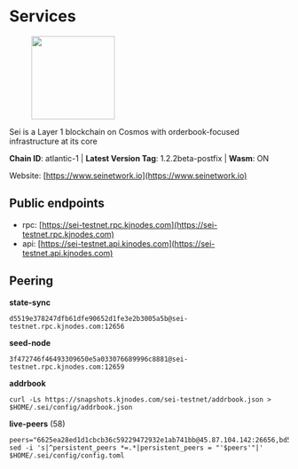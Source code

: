 # Services

<figure><img src="https://raw.githubusercontent.com/kj89/testnet_manuals/main/pingpub/logos/sei.png" width="150" alt=""><figcaption></figcaption></figure>

Sei is a Layer 1 blockchain on Cosmos with orderbook-focused infrastructure at its core

**Chain ID**: atlantic-1 | **Latest Version Tag**: 1.2.2beta-postfix | **Wasm**: ON

Website: [https://www.seinetwork.io](https://www.seinetwork.io)


## Public endpoints

* rpc: [https://sei-testnet.rpc.kjnodes.com](https://sei-testnet.rpc.kjnodes.com)
* api: [https://sei-testnet.api.kjnodes.com](https://sei-testnet.api.kjnodes.com)

## Peering

**state-sync**

```
d5519e378247dfb61dfe90652d1fe3e2b3005a5b@sei-testnet.rpc.kjnodes.com:12656
```

**seed-node**

```
3f472746f46493309650e5a033076689996c8881@sei-testnet.rpc.kjnodes.com:12659
```

**addrbook**
```
curl -Ls https://snapshots.kjnodes.com/sei-testnet/addrbook.json > $HOME/.sei/config/addrbook.json
```

**live-peers** (58)
```
peers="6625ea28ed1d1cbcb36c59229472932e1ab741bb@45.87.104.142:26656,bd502966bcc7866969f5230a02a3c35c31246d05@213.239.217.52:31656,691157c28816f5f98fb26273bbde353974bd8c74@80.64.208.155:26656,ff965eb38effe7c84f9dbb8d679f02479ef6a558@195.201.164.125:31656,28ebef7c3be9976420b22468e19c5373a8cf143e@94.130.12.22:26693,e7c96f290a21fcb9ba310755e94182ead2646966@88.99.3.158:10956,d5fff908098dd1db681eb7345cc5b150743db6f6@194.163.161.40:26656,27238e2f804bf28a14c186a2e0f0ceaae0d2588f@176.9.98.24:30513,222dad07e04d069296a3ce44d1db1efeb92e3e40@161.97.145.238:21656,c2c02622883f3f3bb56e770b795cce1776b35964@65.109.85.170:31656,f04c7c2422b9e9f33b58eb24083e64cd59c962da@95.165.149.94:27656,d3e6b2485e788896f0001aee3b7a676f34358255@54.153.69.93:26656,d5519e378247dfb61dfe90652d1fe3e2b3005a5b@65.109.68.190:12656,bec3e080af9c391e6e5f55a1eb984f037c1f7186@162.19.31.150:51656,e4247c1b6ffd2be87cc22f38f019f11f1af8a639@85.190.254.10:26656,7ff7d2e5892ed06da57dc8d3d3f317dbe77546d7@185.192.97.95:26656,a1bb40f1146c9976b313ce5f9e9c411d41f4d718@65.108.223.70:26656,1c77f80fe37b56dcf3e7173e055f2602b8deaa63@46.101.160.153:26656,7748bd92e8f30e772208f539a8b696611b5686f5@75.119.135.34:26656,498ad5854885edaf5e630335eeea16989bf08c15@95.217.83.28:26651,5f528d6151e5d9835d68433339a716eaa2bed1d2@204.48.31.17:26656,4f468449df3bedb25313fb6b6a90bc5dbd383a82@125.212.225.201:21656,d29f3c83772b30b712f72fbbecdc64fd2c2d1b20@38.242.151.106:12656,68cb8543aa50c873fd79431c12e4436a5355ae90@162.55.175.5:12656,c542c905caa475de4fd9ecca401af29dab5dbee5@135.181.59.162:11956,9002c72bf0c83d89f564223bb9b96ccaf6a1a0fe@65.108.237.232:27656,487f578e5c11eaae7dafafc883a416c31bb2b525@141.94.139.233:26656,4647080834a1b6ddfc4d1cde49da27b75ff14513@141.94.73.39:51656,ff020fc6aaaab28fa6dd3f55f043bc1680d3c9d6@45.88.223.191:26656,5c1f12083a013ce3c55d99b36f063bde8948f595@65.108.197.178:28656,79bfa5af78bf7750a7a912abda6bccd88d4ff7d5@162.55.92.102:26656,ea1e36a9e73790678116ae1348ce4e6620af8962@95.217.177.180:26656,54328044e82203c3433e5b7dd01a4b843e4ea29b@144.76.168.83:26656,7dc7e02d065fb43273a1ab8fc3be510f9496d0be@65.109.64.110:28656,028422098fde8ca7efc62be391b560ca269f83c2@65.108.9.149:26656,e277ebd3343b56269d0d1496c2df6e592eb85107@65.108.75.107:33656,79e8495d4ec25c8909c6a66ad90a0eea0cc8c652@54.177.129.70:26656,81273358060a44e8db686082d704578375f79609@65.21.207.188:26656,90916e0b118f2c00e90a40a0180b275261b547f2@65.108.72.121:26656,3c690730729c444a197587bd9d510db138b7cf92@142.132.163.93:26656,e0ccb48419f65ffe7d57a817ddf9c1ab3ff51cb2@162.55.223.23:26656,ba361f92ed14255fc16d6423078497216018908a@109.123.252.31:26656,f6dfccf50f508a4b2b1f83e04ee7781471392e97@5.161.96.255:26656,9da519dd5a8f6d49a1449aec0179e2f5a4946366@165.227.140.24:26656,e69452a34c0b20142eaaa2571a392ae6ad371a8e@65.108.195.235:26656,60f44063794ae94fe370097a09f3cbd93fafb483@159.69.126.18:26656,51e176d80fa498c1442834de2dcb495825b589e4@159.69.110.238:26656,85bd7c5ac455ed082d7974d7f157310cc8243e2d@144.76.67.53:2420,367d6bcd4b3f1ae17b84944be3ff54b25c06c732@65.108.238.61:26856,16a3c11bc7667dffa13aa6ce19a4334fcc29dcf1@77.241.194.137:26656,2333a4c7d34a15b1d7556bb6f4e42c86d09b73ac@155.133.23.15:26656,067ee8b7b768e2749140396ad358bbe44a222f99@195.201.197.4:12656,548aba5782c46946e1d9be93939ac30848eab5eb@138.197.183.112:26656,bcb8d0dd6b9dd05b27c46e9cb181fe4f23c7f96c@65.108.130.189:26526,faf3d078800cb30e8ead9d2471e1cf8582136b8e@136.243.48.251:26656,c79a847d6e7a51e8b4a778407f2a4261f4a0a810@5.189.162.183:12656,55632b262f77e7bdb6aa584293e69426349ef833@94.130.182.24:26656,9251342e028b0d2dd8dfc8819d6943ae2a488a2b@65.21.190.12:26656"
sed -i 's|^persistent_peers *=.*|persistent_peers = "'$peers'"|' $HOME/.sei/config/config.toml
```
